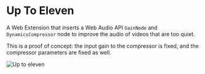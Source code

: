 # Up To Eleven

A Web Extension that inserts a Web Audio API `GainNode` and `DynamicsCompressor`
node to improve the audio of videos that are too quiet.

This is a proof of concept: the input gain to the compressor is fixed, and the
compressor parameters are fixed as well.

![Up to eleven](https://66.media.tumblr.com/tumblr_m9rgdaADZO1qiz3j8o1_500.gif)
